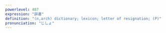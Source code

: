 ```yaml
---
powerlevel: 487
expression: "辞書"
definition: "(n,arch) dictionary; lexicon; letter of resignation; (P)"
pronunciation: "じしょ"
---
```

